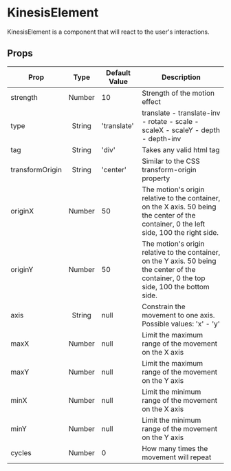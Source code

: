 # KinesisElement

KinesisElement is a component that will react to the user's interactions.

## Props

| Prop            |  Type  | Default Value | Description                                                                                                                              |
| --------------- | :----: | ------------- | ---------------------------------------------------------------------------------------------------------------------------------------- |
| strength        | Number | 10            | Strength of the motion effect                                                                                                            |
| type            | String | 'translate'   | translate - translate-inv - rotate - scale - scaleX - scaleY - depth - depth-inv                                                         |
| tag             | String | 'div'         | Takes any valid html tag                                                                                                                 |
| transformOrigin | String | 'center'      | Similar to the CSS transform-origin property                                                                                             |
| originX         | Number | 50            | The motion's origin relative to the container, on the X axis. 50 being the center of the container, 0 the left side, 100 the right side. |
| originY         | Number | 50            | The motion's origin relative to the container, on the Y axis. 50 being the center of the container, 0 the top side, 100 the bottom side. |
| axis            | String | null          | Constrain the movement to one axis. Possible values: 'x' - 'y'                                                                           |
| maxX            | Number | null          | Limit the maximum range of the movement on the X axis                                                                                    |
| maxY            | Number | null          | Limit the maximum range of the movement on the Y axis                                                                                    |
| minX            | Number | null          | Limit the minimum range of the movement on the X axis                                                                                    |
| minY            | Number | null          | Limit the minimum range of the movement on the Y axis                                                                                    |
| cycles          | Number | 0             | How many times the movement will repeat                                                                                                  |
